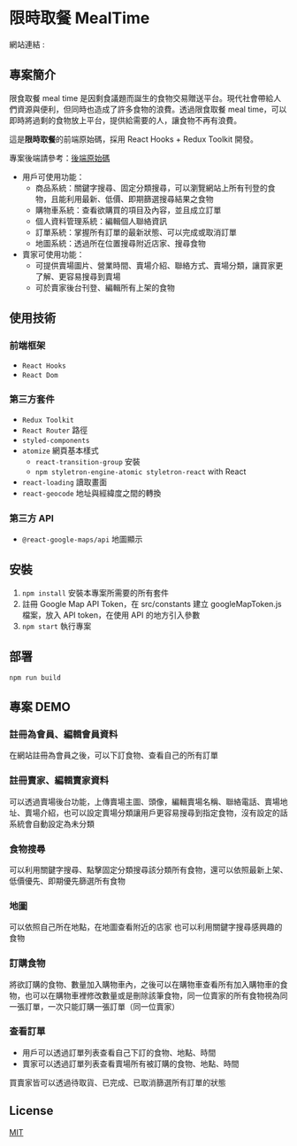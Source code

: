 # 限時取餐 MealTime

網站連結 : 

## 專案簡介
限食取餐 meal time 是因剩食議題而誕生的食物交易贈送平台。現代社會帶給人們資源與便利，但同時也造成了許多食物的浪費。透過限食取餐 meal time，可以即時將過剩的食物放上平台，提供給需要的人，讓食物不再有浪費。

這是**限時取餐**的前端原始碼，採用 React Hooks + Redux Toolkit 開發。

專案後端請參考：[後端原始碼](https://github.com/pcchen95/meal-time-backend)

* 用戶可使用功能：
  * 商品系統：關鍵字搜尋、固定分類搜尋，可以瀏覽網站上所有刊登的食物，且能利用最新、低價、即期篩選搜尋結果之食物
  * 購物車系統：查看欲購買的項目及內容，並且成立訂單
  * 個人資料管理系統：編輯個人聯絡資訊
  * 訂單系統：掌握所有訂單的最新狀態、可以完成或取消訂單
  * 地圖系統：透過所在位置搜尋附近店家、搜尋食物
* 賣家可使用功能：
  * 可提供賣場圖片、營業時間、賣場介紹、聯絡方式、賣場分類，讓買家更了解、更容易搜尋到賣場
  * 可於賣家後台刊登、編輯所有上架的食物

## 使用技術
### 前端框架
  * `React Hooks`
  * `React Dom`
### 第三方套件
  * `Redux Toolkit`
  * `React Router` 路徑
  * `styled-components`
  * `atomize` 網頁基本樣式
    * `react-transition-group` 安裝
    * `npm styletron-engine-atomic styletron-react` with React 
  * `react-loading` 讀取畫面
  * `react-geocode` 地址與經緯度之間的轉換
### 第三方 API
  * `@react-google-maps/api` 地圖顯示

## 安裝
1. `npm install` 安裝本專案所需要的所有套件
2. 註冊 Google Map API Token，在 src/constants 建立 googleMapToken.js 檔案，放入 API token，在使用 API 的地方引入參數
3. `npm start` 執行專案

## 部署
`npm run build`

## 專案 DEMO

### 註冊為會員、編輯會員資料
在網站註冊為會員之後，可以下訂食物、查看自己的所有訂單

### 註冊賣家、編輯賣家資料
可以透過賣場後台功能，上傳賣場主圖、頭像，編輯賣場名稱、聯絡電話、賣場地址、賣場介紹，也可以設定賣場分類讓用戶更容易搜尋到指定食物，沒有設定的話系統會自動設定為未分類

### 食物搜尋
可以利用關鍵字搜尋、點擊固定分類搜尋該分類所有食物，還可以依照最新上架、低價優先、即期優先篩選所有食物

### 地圖
可以依照自己所在地點，在地圖查看附近的店家
也可以利用關鍵字搜尋感興趣的食物

### 訂購食物
將欲訂購的食物、數量加入購物車內，之後可以在購物車查看所有加入購物車的食物，也可以在購物車裡修改數量或是刪除該筆食物，同一位賣家的所有食物視為同一張訂單，一次只能訂購一張訂單（同一位賣家） 

### 查看訂單
- 用戶可以透過訂單列表查看自己下訂的食物、地點、時間
- 賣家可以透過訂單列表查看賣場所有被訂購的食物、地點、時間

買賣家皆可以透過待取貨、已完成、已取消篩選所有訂單的狀態

## License

[MIT](https://choosealicense.com/licenses/mit/)
